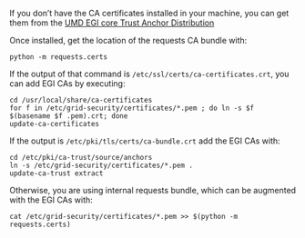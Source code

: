 If you don’t have the CA certificates installed in your machine, you can get them from
the [UMD EGI core Trust Anchor Distribution](http://repository.egi.eu/?category_name=cas)

Once installed, get the location of the requests CA bundle with:

```
python -m requests.certs
```

If the output of that command is `/etc/ssl/certs/ca-certificates.crt`, you can add EGI CAs by executing:

```
cd /usr/local/share/ca-certificates
for f in /etc/grid-security/certificates/*.pem ; do ln -s $f $(basename $f .pem).crt; done
update-ca-certificates
```

If the output is `/etc/pki/tls/certs/ca-bundle.crt` add the EGI CAs with:

```
cd /etc/pki/ca-trust/source/anchors
ln -s /etc/grid-security/certificates/*.pem .
update-ca-trust extract
```

Otherwise, you are using internal requests bundle, which can be augmented with the EGI CAs with:

```
cat /etc/grid-security/certificates/*.pem >> $(python -m requests.certs)
```

